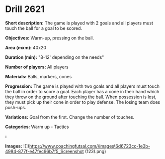 # Drill 2621

**Short description:**
The game is played with 2 goals and all players must touch the ball for a goal to be scored.

**Objectives:**
Warm-up, pressing on the ball.

**Area (mxm):**
40x20

**Duration (min):**
"8-12' depending on the needs"

**Number of players:**
All players

**Materials:**
Balls, markers, cones

**Progression:**
The game is played with two goals and all players must touch the ball in order to score a goal. Each player has a cone in their hand which they throw on the ground after touching the ball. When possession is lost, they must pick up their cone in order to play defense. The losing team does push-ups.

**Variations:**
Goal from the first. Change the number of touches.

**Categories:**
Warm up - Tactics

**:**


**Images:**
![](https://www.coachingfutsal.com/\images\6d6723cc-1e3b-4984-877f-e47fec96b7f5_Screenshot (123).png)


